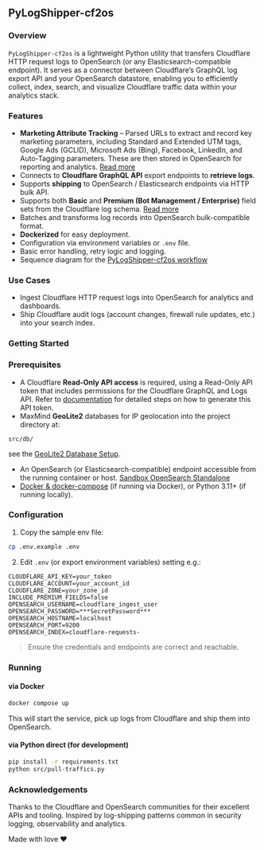 ## PyLogShipper-cf2os

### Overview
`PyLogShipper-cf2os` is a lightweight Python utility that transfers Cloudflare HTTP request logs to OpenSearch (or any Elasticsearch-compatible endpoint).
It serves as a connector between Cloudflare’s GraphQL log export API and your OpenSearch datastore, enabling you to efficiently collect, index, search, and visualize Cloudflare traffic data within your analytics stack.


### Features
- **Marketing Attribute Tracking** – Parsed URLs to extract and record key marketing parameters, including Standard and Extended UTM tags, Google Ads (GCLID), Microsoft Ads (Bing), Facebook, LinkedIn, and Auto-Tagging parameters. These are then stored in OpenSearch for reporting and analytics. [Read more](docs/Marketing-attributes.md)
- Connects to **Cloudflare GraphQL API** export endpoints to **retrieve logs**.
- Supports **shipping** to OpenSearch / Elasticsearch endpoints via HTTP bulk API.
- Supports both **Basic** and **Premium (Bot Management / Enterprise)** field sets from the Cloudflare log schema. [Read more](docs/Cloudflare-fields.md)
- Batches and transforms log records into OpenSearch bulk-compatible format.
- **Dockerized** for easy deployment.
- Configuration via environment variables or `.env` file.
- Basic error handling, retry logic and logging.
- Sequence diagram for the [PyLogShipper-cf2os workflow](docs/assets/Diagram-Sequence.png)

### Use Cases
- Ingest Cloudflare HTTP request logs into OpenSearch for analytics and dashboards.
- Ship Cloudflare audit logs (account changes, firewall rule updates, etc.) into your search index.

### Getting Started

### Prerequisites
- A Cloudflare **Read-Only API access** is required, using a Read-Only API token that includes permissions for the Cloudflare GraphQL and Logs API.
Refer to [documentation](docs/Cloudflare-create-read-only-api-user.md) for detailed steps on how to generate this API token.
-  MaxMind **GeoLite2** databases for IP geolocation into the project directory at:

```
src/db/
```
see the [GeoLite2 Database Setup](docs/GeoLite2-Download.md).

- An OpenSearch (or Elasticsearch-compatible) endpoint accessible from the running container or host. [Sandbox OpenSearch Standalone](git@github.com:danydavila/POC-Elasticsearch-Opensearch.git)
- [Docker & docker-compose](https://www.docker.com/) (if running via Docker), or Python 3.11+ (if running locally).

### Configuration

1. Copy the sample env file:

```bash
cp .env.example .env
```

2. Edit `.env` (or export environment variables) setting e.g.:

```
CLOUDFLARE_API_KEY=your_token
CLOUDFLARE_ACCOUNT=your_account_id
CLOUDFLARE_ZONE=your_zone_id
INCLUDE_PREMIUM_FIELDS=false
OPENSEARCH_USERNAME=cloudflare_ingest_user
OPENSEARCH_PASSWORD=***SecretPassword***
OPENSEARCH_HOSTNAME=localhost
OPENSEARCH_PORT=9200
OPENSEARCH_INDEX=cloudflare-requests-

```

> Ensure the credentials and endpoints are correct and reachable.

### Running

#### via Docker

```bash
docker compose up
```

This will start the service, pick up logs from Cloudflare and ship them into OpenSearch.

#### via Python direct (for development)

```bash
pip install -r requirements.txt
python src/pull-traffics.py
```

### Acknowledgements

Thanks to the Cloudflare and OpenSearch communities for their excellent APIs and tooling.
Inspired by log-shipping patterns common in security logging, observability and analytics.


Made with love ❤️